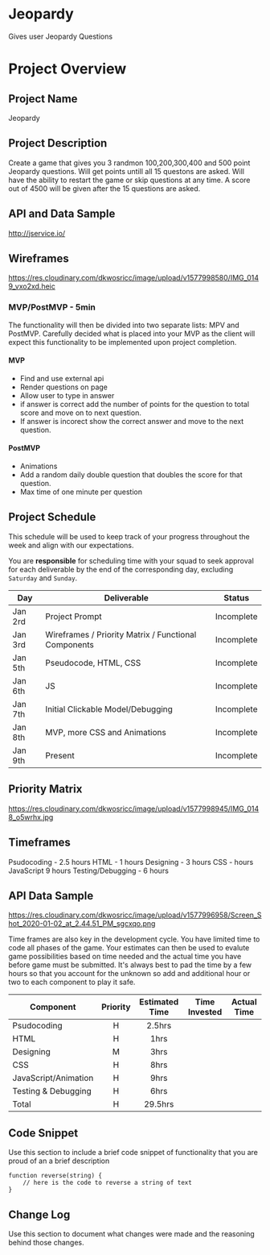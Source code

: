 # Jeopardy
Gives user Jeopardy Questions

# Project Overview

## Project Name

Jeopardy

## Project Description

Create a game that gives you 3 randmon 100,200,300,400 and 500 point Jeopardy questions. Will get points untill all 15 questons are asked. Will have the ability to restart the game or skip questions at any time. A score out of 4500 will be given after the 15 questions are asked. 

## API and Data Sample

http://jservice.io/


## Wireframes

https://res.cloudinary.com/dkwosricc/image/upload/v1577998580/IMG_0149_vxo2xd.heic

### MVP/PostMVP - 5min

The functionality will then be divided into two separate lists: MPV and PostMVP.  Carefully decided what is placed into your MVP as the client will expect this functionality to be implemented upon project completion.  

#### MVP 

- Find and use external api 
- Render questions on page
- Allow user to type in answer
- if answer is correct add the number of points for the question to total score and move on to next question. 
- If answer is incorect show the correct answer and move to the next question.

#### PostMVP 

- Animations
- Add a random daily double question that doubles the score for that question.
- Max time of one minute per question


## Project Schedule

This schedule will be used to keep track of your progress throughout the week and align with our expectations.  

You are **responsible** for scheduling time with your squad to seek approval for each deliverable by the end of the corresponding day, excluding `Saturday` and `Sunday`.

|  Day | Deliverable | Status
|---|---| ---|
|Jan 2rd| Project Prompt | Incomplete
|Jan 3rd| Wireframes / Priority Matrix / Functional Components | Incomplete
|Jan 5th| Pseudocode, HTML, CSS | Incomplete
|Jan 6th| JS | Incomplete
|Jan 7th| Initial Clickable Model/Debugging  | Incomplete
|Jan 8th| MVP, more CSS and Animations| Incomplete
|Jan 9th| Present | Incomplete

## Priority Matrix

https://res.cloudinary.com/dkwosricc/image/upload/v1577998945/IMG_0148_o5wrhx.jpg

## Timeframes

Psudocoding - 2.5 hours
HTML - 1 hours
Designing - 3 hours
CSS - hours
JavaScript 9 hours
Testing/Debugging - 6 hours



## API Data Sample

https://res.cloudinary.com/dkwosricc/image/upload/v1577996958/Screen_Shot_2020-01-02_at_2.44.51_PM_sgcxqo.png


Time frames are also key in the development cycle.  You have limited time to code all phases of the game.  Your estimates can then be used to evalute game possibilities based on time needed and the actual time you have before game must be submitted. It's always best to pad the time by a few hours so that you account for the unknown so add and additional hour or two to each component to play it safe.

| Component | Priority | Estimated Time | Time Invested | Actual Time |
| --- | :---: |  :---: | :---: | :---: |
| Psudocoding | H | 2.5hrs|  |  |
| HTML | H | 1hrs|  |  |
| Designing | M | 3hrs|  |  |
| CSS | H | 8hrs| |  |
| JavaScript/Animation | H | 9hrs|  |  |
| Testing & Debugging | H | 6hrs|  |  |
| Total | H | 29.5hrs|  |  |


## Code Snippet

Use this section to include a brief code snippet of functionality that you are proud of an a brief description  

```
function reverse(string) {
	// here is the code to reverse a string of text
}
```

## Change Log
 Use this section to document what changes were made and the reasoning behind those changes.  
